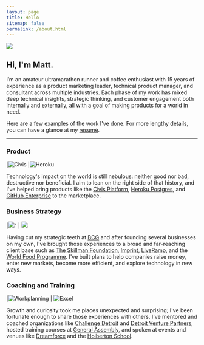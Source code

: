 ```yaml
---
layout: page
title: Hello
sitemap: false
permalink: /about.html
---
```

![](https://cloud.githubusercontent.com/assets/3597934/23150780/1f545e70-f7ab-11e6-91a1-d3c30c27a93e.jpg)

## Hi, I'm Matt.

I’m an amateur ultramarathon runner and coffee enthusiast with 15 years of experience as a product marketing leader, technical product manager, and consultant across multiple industries. Each phase of my work has mixed deep technical insights, strategic thinking, and customer engagement both internally and externally, all with a goal of making products for a world in need.

Here are a few examples of the work I've done. For more lengthy details, you can have a glance at my [résumé](https://github.com/schaar/schaar.github.io/files/3220561/Schaar_ResumeMay2019.pdf).

-------

### Product

|![Civis](https://user-images.githubusercontent.com/3597934/58384933-4b43fb80-7fb7-11e9-9e29-eb79664333c5.jpg) |![Heroku](https://user-images.githubusercontent.com/3597934/58384957-9a8a2c00-7fb7-11e9-91ad-d169433a1bab.jpg)

Technology's impact on the world is still nebulous: neither good nor bad, destructive nor beneficial. I aim to lean on the right side of that history, and I've helped bring products like the [Civis Platform](https://www.civisanalytics.com/civis-platform/), [Heroku Postgres](https://www.heroku.com/postgres), and [GitHub Enterprise](https://github.com/enterprise) to the marketplace.

### Business Strategy

|![](https://user-images.githubusercontent.com/3597934/58385071-aaeed680-7fb8-11e9-8859-d9310a542216.jpg)"
| ![](https://user-images.githubusercontent.com/3597934/58385101-0751f600-7fb9-11e9-9e77-9f5c3a9534c3.jpg)  

Having cut my strategic teeth at [BCG](https://www.bcg.com/) and after founding several businesses on my own, I've brought those experiences to a broad and far-reaching client base such as [The Skillman Foundation](https://www.skillman.org/), [Imprint](https://imprint.us/), [LiveRamp](https://liveramp.com/), and the [World Food Programme](https://www1.wfp.org/). I've built plans to help companies raise money, enter new markets, become more efficient, and explore technology in new ways.

### Coaching and Training

|![Workplanning](https://user-images.githubusercontent.com/3597934/58385202-c0650000-7fba-11e9-92ef-42a112f19f5b.jpg)  | ![Excel](https://user-images.githubusercontent.com/3597934/58385243-3d907500-7fbb-11e9-807c-45dda63043ee.jpg)

Growth and curiosity took me places unexpected and surprising; I've been fortunate enough to share those experiences with others. I've mentored and coached organizations like [Challenge Detroit](![Wunderchat](https://user-images.githubusercontent.com/3597934/58385305-4afa2f00-7fbc-11e9-8165-d30cb57c7cc4.png)) and [Detroit Venture Partners](http://detroit.vc/), hosted training courses at [General Assembly](https://generalassemb.ly/), and spoken at events and venues like [Dreamforce](https://www.salesforce.com/dreamforce/) and the [Holberton School](https://www.holbertonschool.com/).
